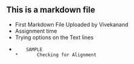 ## This is a markdown file
* First Markdown File Uploaded by Vivekanand
* Assignment time
* Trying options on the Text lines
*         SAMPLE
      *       Checking for Alignment
